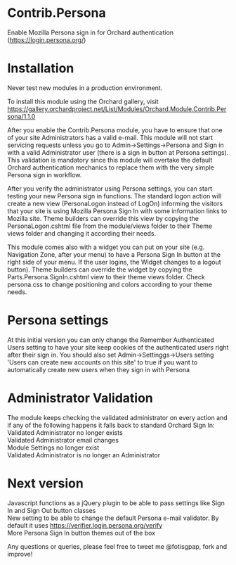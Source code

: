 Contrib.Persona
===============

Enable Mozilla Persona sign in for Orchard authentication (https://login.persona.org/)

Installation
============

Never test new modules in a production environment.

To install this module using the Orchard gallery, visit https://gallery.orchardproject.net/List/Modules/Orchard.Module.Contrib.Persona/1.1.0

After you enable the Contrib.Persona module, you have to ensure that one of your site Administrators has a valid e-mail.
This module will not start servicing requests unless you go to Admin->Settings->Persona and Sign in with a valid Administrator user (there is a sign in button at Persona settings).
This validation is mandatory since this module will overtake the default Orchard authentication mechanics to replace them with the very simple Persona sign in workflow.

After you verify the administrator using Persona settings, you can start testing your new Persona sign in functions. The standard logon action will create a new view (PersonaLogon instead of LogOn) informing the visitors that your site is using Mozilla Persona Sign In with some information links to Mozilla site.
Theme builders can override this view by copying the PersonaLogon.cshtml file from the module/views folder to their Theme views folder and changing it according their needs.

This module comes also with a widget you can put on your site (e.g. Navigation Zone, after your menu) to have a Persona Sign In button at the right side of your menu. If the user logins, the Widget changes to a logout button).
Theme builders can override the widget by copying the Parts.Persona.SignIn.cshtml view to their theme views folder.
Check persona.css to change positioning and colors according to your theme needs.

Persona settings
================

At this initial version you can only change the Remember Authenticated Users setting to have your site keep cookies of the authenticated users right after their sign in.
You should also set Admin->Settinggs->Users setting 'Users can create new accounts on this site' to true if you want to automatically create new users when they sign in with Persona

Administrator Validation
========================

The module keeps checking the validated administrator on every action and if any of the following happens it falls back to standard Orchard Sign In:<br>
Validated Administrator no longer exists<br>
Validated Administrator email changes<br>
Module Settings no longer exist<br>
Validated Administrator is no longer an Administrator<br>

Next version
============

Javascript functions as a jQuery plugin to be able to pass settings like Sign In and Sign Out button classes<br>
New setting to be able to change the default Persona e-mail validator. By default it uses https://verifier.login.persona.org/verify<br>
More Persona Sign In button themes out of the box<br>

Any questions or queries, please feel free to tweet me @fotisgpap, fork and improve!
